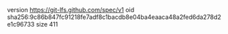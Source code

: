 version https://git-lfs.github.com/spec/v1
oid sha256:9c86b847fc91218fe7adf8c1bacdb8e04ba4eaaca48a2fed6da278d2e1c96733
size 411
